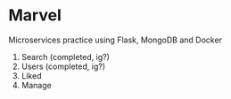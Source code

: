 # Marvel
Microservices practice using Flask, MongoDB and Docker

1. Search (completed, ig?)
2. Users (completed, ig?)
3. Liked 
4. Manage

